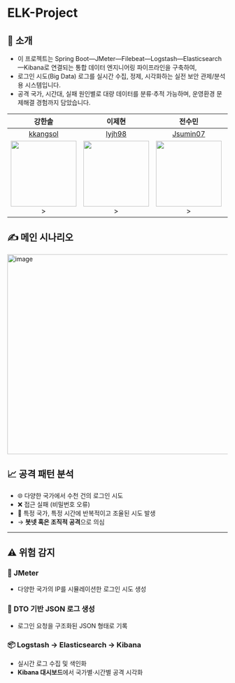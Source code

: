 # ELK-Project

## 📝 소개
- 이 프로젝트는 Spring Boot—JMeter—Filebeat—Logstash—Elasticsearch—Kibana로 연결되는 통합 데이터 엔지니어링 파이프라인을 구축하여,
- 로그인 시도(Big Data) 로그를 실시간 수집, 정제, 시각화하는 실전 보안 관제/분석용 시스템입니다.
- 공격 국가, 시간대, 실패 원인별로 대량 데이터를 분류·추적 가능하며, 운영환경 문제해결 경험까지 담았습니다.

|강한솔|이제현|전수민|황병길|
|:---:|:---:|:---:|:---:|
|[kkangsol](https://github.com/kkangsol)|[lyjh98](https://github.com/lyjh98)|[Jsumin07](https://github.com/Jsumin07)|[Gill010147](https://github.com/Gill010147)|
|<img src="https://avatars.githubusercontent.com/kkangsol" width="150px;" alt=""/>>|<img src="https://avatars.githubusercontent.com/lyjh98" width="150px;" alt=""/>>|<img src="https://avatars.githubusercontent.com/Jsumin07" width="150px;" alt=""/>>|<img src="https://avatars.githubusercontent.com/Gill010147" width="150px;" alt=""/>|

## ✍️ 메인 시나리오
<img width="860" height="456" alt="image" src="https://github.com/user-attachments/assets/66ca00aa-fba1-4be5-960f-1c636d99d228" />

## 📈 공격 패턴 분석

- 🌐 다양한 국가에서 수천 건의 로그인 시도
- ❌ 접근 실패 (비밀번호 오류)
- 🔁 특정 국가, 특정 시간에 반복적이고 조율된 시도 발생
-  
  → **봇넷 혹은 조직적 공격**으로 의심

---

## ⚠️ 위험 감지

### 🔧 JMeter
- 다양한 국가의 IP를 시뮬레이션한 로그인 시도 생성

### 🧾 DTO 기반 JSON 로그 생성
- 로그인 요청을 구조화된 JSON 형태로 기록

### 📦 Logstash → Elasticsearch → Kibana
- 실시간 로그 수집 및 색인화
- **Kibana 대시보드**에서 국가별·시간별 공격 시각화

